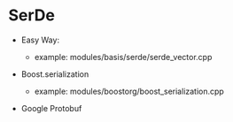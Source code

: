 # SerDe

- Easy Way:
  - example: modules/basis/serde/serde_vector.cpp

- Boost.serialization
  - example: modules/boostorg/boost_serialization.cpp

- Google Protobuf
